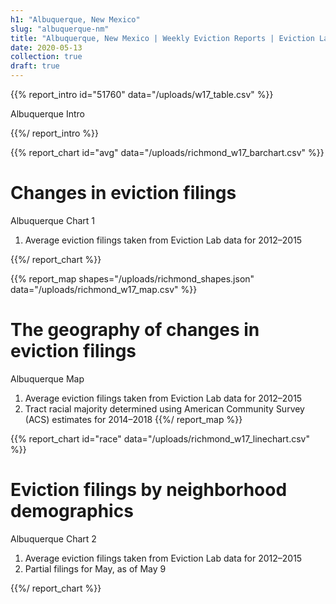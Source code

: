 ```yaml
---
h1: "Albuquerque, New Mexico"
slug: "albuquerque-nm"
title: "Albuquerque, New Mexico | Weekly Eviction Reports | Eviction Lab"
date: 2020-05-13
collection: true
draft: true
---
```


{{% report_intro id="51760" data="/uploads/w17_table.csv" %}}

Albuquerque Intro

{{%/ report_intro %}}

{{% report_chart id="avg" data="/uploads/richmond_w17_barchart.csv" %}}

# Changes in eviction filings

Albuquerque Chart 1

1. Average eviction filings taken from Eviction Lab data for 2012–2015

{{%/ report_chart %}}

{{% report_map shapes="/uploads/richmond_shapes.json" data="/uploads/richmond_w17_map.csv" %}}

# The geography of changes in eviction filings

Albuquerque Map

1. Average eviction filings taken from Eviction Lab data for 2012–2015
2. Tract racial majority determined using American Community Survey (ACS) estimates for 2014–2018
   {{%/ report_map %}}

{{% report_chart id="race" data="/uploads/richmond_w17_linechart.csv" %}}

# Eviction filings by neighborhood demographics

Albuquerque Chart 2

1. Average eviction filings taken from Eviction Lab data for 2012–2015
2. Partial filings for May, as of May 9

{{%/ report_chart %}}
